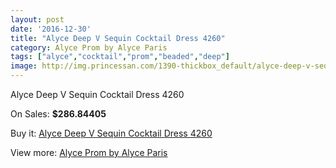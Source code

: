 ```yaml
---
layout: post
date: '2016-12-30'
title: "Alyce Deep V Sequin Cocktail Dress 4260"
category: Alyce Prom by Alyce Paris
tags: ["alyce","cocktail","prom","beaded","deep"]
image: http://img.princessan.com/1390-thickbox_default/alyce-deep-v-sequin-cocktail-dress-4260.jpg
---
```

Alyce Deep V Sequin Cocktail Dress 4260

On Sales: **$286.84405**
<a href="https://www.princessan.com/en/alyce-prom-by-alyce-paris/644-alyce-deep-v-sequin-cocktail-dress-4260.html"><amp-img layout="responsive" width="600" height="600" src="//img.princessan.com/1390-thickbox_default/alyce-deep-v-sequin-cocktail-dress-4260.jpg" alt="Alyce Deep V Sequin Cocktail Dress 4260 0" /></a>
<a href="https://www.princessan.com/en/alyce-prom-by-alyce-paris/644-alyce-deep-v-sequin-cocktail-dress-4260.html"><amp-img layout="responsive" width="600" height="600" src="//img.princessan.com/1391-thickbox_default/alyce-deep-v-sequin-cocktail-dress-4260.jpg" alt="Alyce Deep V Sequin Cocktail Dress 4260 1" /></a>

Buy it: [Alyce Deep V Sequin Cocktail Dress 4260](https://www.princessan.com/en/alyce-prom-by-alyce-paris/644-alyce-deep-v-sequin-cocktail-dress-4260.html "Alyce Deep V Sequin Cocktail Dress 4260")

View more: [Alyce Prom by Alyce Paris](https://www.princessan.com/en/8-alyce-prom-by-alyce-paris "Alyce Prom by Alyce Paris")